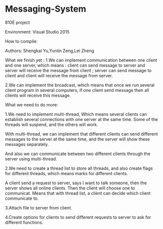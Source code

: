 # Messaging-System
810E project

Environment: Visual Studio 2015

How to compile: 

Authors: Shengkai Yu,Yunlin Zeng,Lei Zheng



What we finish yet :
1.We can implement communication between one client and one server, which means : client can send message to server and server will receive the message from client ;  server can send message to client and client will receive the message from server.

2.We can implement the broadcast, which means that once we run several client program in several computers, if one client send message then all clients will receive this message.

What we need to do more:

1.We need to implement multi-thread, Which means several clients can establish several connections with one server at the same time. Some of the threads will suspend, and the others will work. 

With multi-thread, we can implement that different clients can send different messages to the server at the same time, and the server will show these messages separately.

And also we can communicate between two different clients through the server using multi-thread.

2.We need to create a thread list to store all threads, and also create flags for different threads, which means marks for different clients.

A client send a request to server, says I want to talk someone, then the server shows all online clients. Then the client will choose one to communicat. Means that with thread list, a client can decide which client communicate to.

3.Attach file to server from client.

4.Create options for clients to send different requests to server to ask for different functions.
